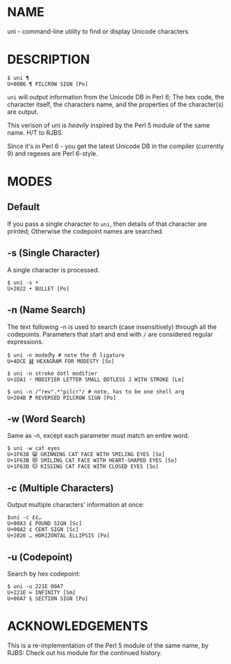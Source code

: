 # NAME

uni - command-line utility to find or display Unicode characters

# DESCRIPTION

    $ uni ¶
    U+00B6 ¶ PILCROW SIGN [Po]
    
```uni``` will output information from the Unicode DB in Perl 6; The hex code, the character itself, the characters name, and the properties of the character(s) are output.

This verison of uni is *heavily* inspired by the Perl 5 module of the same name. H/T to RJBS.

Since it's in Perl 6 - you get the latest Unicode DB in the compiler (currently 9) and regexes are Perl 6-style.
    
# MODES

## Default

If you pass a single character to ```uni```, then details of that character are printed; Otherwise the codepoint names are searched.

## -s (Single Character)

A single character is processed.

    $ uni -s •
    U+2022 • BULLET [Po]
    
## -n (Name Search)

The text following -n is used to search (case insensitively) through all the codepoints. Parameters that start and end with ```/``` are considered regular expressions.

    $ uni -n modeﬆy # note the ﬆ ligature
    U+4DCE ䷎ HEXAGRAM FOR MODESTY [So]

    $ uni -n stroke dotl modifier
    U+1DA1 ᶡ MODIFIER LETTER SMALL DOTLESS J WITH STROKE [Lm]

    $ uni -n /"rev".*"pilcr"/ # note, has to be one shell arg
    U+204B ⁋ REVERSED PILCROW SIGN [Po]

## -w (Word Search)

Same as -n, except each parameter must match an entire word.

    $ uni -w cat eyes
    U+1F638 😸 GRINNING CAT FACE WITH SMILING EYES [So]
    U+1F63B 😻 SMILING CAT FACE WITH HEART-SHAPED EYES [So]
    U+1F63D 😽 KISSING CAT FACE WITH CLOSED EYES [So]
    
## -c (Multiple Characters)

Output multiple characters' information at once:

    $uni -c £¢…
    U+00A3 £ POUND SIGN [Sc]
    U+00A2 ¢ CENT SIGN [Sc]
    U+2026 … HORIZONTAL ELLIPSIS [Po]
    
## -u (Codepoint)

Search by hex codepoint:

    $ uni -u 221E 00A7
    U+221E ∞ INFINITY [Sm]
    U+00A7 § SECTION SIGN [Po]

# ACKNOWLEDGEMENTS

This is a re-implementation of the Perl 5 module of the same name, by RJBS: Check out his module for the continued history.
